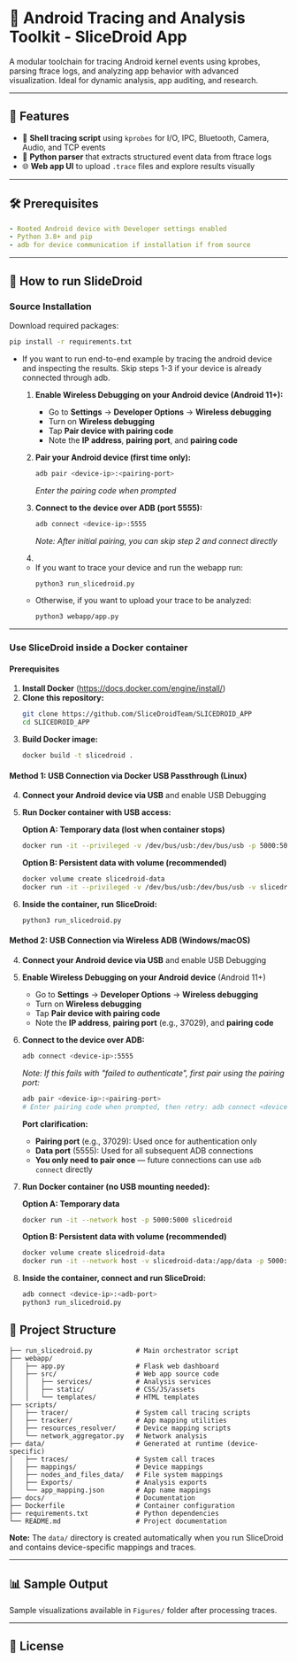 # 📱 Android Tracing and Analysis Toolkit - SliceDroid App

A modular toolchain for tracing Android kernel events using kprobes, parsing ftrace logs, and analyzing app behavior with advanced visualization. Ideal for dynamic analysis, app auditing, and research.

---

## 🚀 Features

- 🐚 **Shell tracing script** using `kprobes` for I/O, IPC, Bluetooth, Camera, Audio, and TCP events
- 🧠 **Python parser** that extracts structured event data from ftrace logs
- 🌐 **Web app UI** to upload `.trace` files and explore results visually

---

## 🛠️ Prerequisites
```yaml
- Rooted Android device with Developer settings enabled
- Python 3.8+ and pip
- adb for device communication if installation if from source
```

---

## 🏃 How to run SlideDroid

### Source Installation
Download required packages:
```bash
pip install -r requirements.txt
```
* If you want to run end-to-end example by tracing the android device and inspecting the results.
Skip steps 1-3 if your device is already connected through adb.

    1. **Enable Wireless Debugging on your Android device (Android 11+):**
       - Go to **Settings** → **Developer Options** → **Wireless debugging**
       - Turn on **Wireless debugging**
       - Tap **Pair device with pairing code**
       - Note the **IP address**, **pairing port**, and **pairing code**
       
    2. **Pair your Android device (first time only):**  
        ```bash
        adb pair <device-ip>:<pairing-port>
        ```
        *Enter the pairing code when prompted*
        
    3. **Connect to the device over ADB (port 5555):**
        ```bash
        adb connect <device-ip>:5555
        ```
        *Note: After initial pairing, you can skip step 2 and connect directly*
    4. 
    * If you want to trace your device and run the webapp run:
        ```bash
        python3 run_slicedroid.py
        ```
    * Otherwise, if you want to upload your trace to be analyzed:
        ```bash
        python3 webapp/app.py
        ```
---

### Use SliceDroid inside a Docker container

#### **Prerequisites**
1. **Install Docker** (https://docs.docker.com/engine/install/)
2. **Clone this repository:**
   ```bash
   git clone https://github.com/SliceDroidTeam/SLICEDROID_APP
   cd SLICEDROID_APP
   ```
3. **Build Docker image:**
   ```bash
   docker build -t slicedroid .
   ```

#### **Method 1: USB Connection via Docker USB Passthrough (Linux)**

4. **Connect your Android device via USB** and enable USB Debugging

5. **Run Docker container with USB access:**
   
   **Option A: Temporary data (lost when container stops)**
   ```bash
   docker run -it --privileged -v /dev/bus/usb:/dev/bus/usb -p 5000:5000 slicedroid
   ```
   
   **Option B: Persistent data with volume (recommended)**
   ```bash
   docker volume create slicedroid-data
   docker run -it --privileged -v /dev/bus/usb:/dev/bus/usb -v slicedroid-data:/app/data -p 5000:5000 slicedroid
   ```

6. **Inside the container, run SliceDroid:**
   ```bash
   python3 run_slicedroid.py
   ```

#### **Method 2: USB Connection via Wireless ADB (Windows/macOS)**

4. **Connect your Android device via USB** and enable USB Debugging

5. **Enable Wireless Debugging on your Android device** (Android 11+)
   - Go to **Settings** → **Developer Options** → **Wireless debugging**
   - Turn on **Wireless debugging**
   - Tap **Pair device with pairing code**
   - Note the **IP address**, **pairing port** (e.g., 37029), and **pairing code**

6. **Connect to the device over ADB:**
   ```bash
   adb connect <device-ip>:5555
   ```
   
   *Note: If this fails with "failed to authenticate", first pair using the pairing port:*
   ```bash
   adb pair <device-ip>:<pairing-port>
   # Enter pairing code when prompted, then retry: adb connect <device-ip>:5555
   ```
   
   **Port clarification:**
   - **Pairing port** (e.g., 37029): Used once for authentication only
   - **Data port** (5555): Used for all subsequent ADB connections
   - **You only need to pair once** — future connections can use `adb connect` directly

7. **Run Docker container (no USB mounting needed):**
   
   **Option A: Temporary data**
   ```bash
   docker run -it --network host -p 5000:5000 slicedroid
   ```
   
   **Option B: Persistent data with volume (recommended)**
   ```bash
   docker volume create slicedroid-data
   docker run -it --network host -v slicedroid-data:/app/data -p 5000:5000 slicedroid
   ```

8. **Inside the container, connect and run SliceDroid:**
   ```bash
   adb connect <device-ip>:<adb-port>
   python3 run_slicedroid.py
   ```

## 📁 Project Structure
```
├── run_slicedroid.py           # Main orchestrator script
├── webapp/
│   ├── app.py                  # Flask web dashboard
│   ├── src/                    # Web app source code
│   │   ├── services/           # Analysis services
│   │   ├── static/             # CSS/JS/assets
│   │   └── templates/          # HTML templates
├── scripts/
│   ├── tracer/                 # System call tracing scripts
│   ├── tracker/                # App mapping utilities
│   ├── resources_resolver/     # Device mapping scripts
│   └── network_aggregator.py   # Network analysis
├── data/                       # Generated at runtime (device-specific)
│   ├── traces/                 # System call traces
│   ├── mappings/               # Device mappings
│   ├── nodes_and_files_data/   # File system mappings
│   ├── Exports/                # Analysis exports
│   └── app_mapping.json        # App name mappings
├── docs/                       # Documentation
├── Dockerfile                  # Container configuration
├── requirements.txt            # Python dependencies
└── README.md                   # Project documentation
```

**Note:** The `data/` directory is created automatically when you run SliceDroid and contains device-specific mappings and traces.

---

## 📊 Sample Output
Sample visualizations available in `Figures/` folder after processing traces.

---

## 📄 License
```

```
